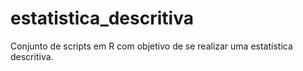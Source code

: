 # estatistica_descritiva
Conjunto de scripts em R com objetivo de se realizar uma estatística descritiva.

